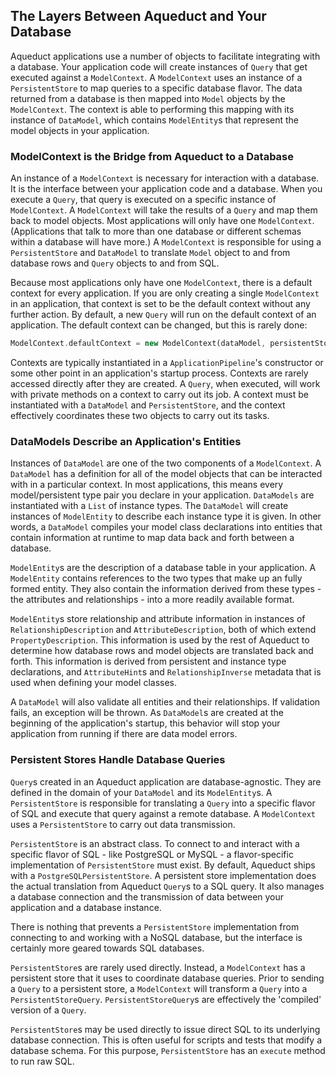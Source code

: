 ## The Layers Between Aqueduct and Your Database

Aqueduct applications use a number of objects to facilitate integrating with a database. Your application code will create instances of `Query` that get executed against a `ModelContext`. A `ModelContext` uses an instance of a `PersistentStore` to map queries to a specific database flavor. The data returned from a database is then mapped into `Model` objects by the `ModelContext`. The context is able to performing this mapping with its instance of `DataModel`, which contains `ModelEntity`s that represent the model objects in your application.

### ModelContext is the Bridge from Aqueduct to a Database

An instance of a `ModelContext` is necessary for interaction with a database. It is the interface between your application code and a database. When you execute a `Query`, that query is executed on a specific instance of `ModelContext`. A `ModelContext` will take the results of a `Query` and map them back to model objects. Most applications will only have one `ModelContext`. (Applications that talk to more than one database or different schemas within a database will have more.) A `ModelContext` is responsible for using a `PersistentStore` and `DataModel` to translate `Model` object to and from database rows and `Query` objects to and from SQL.

Because most applications only have one `ModelContext`, there is a default context for every application. If you are only creating a single `ModelContext` in an application, that context is set to be the default context without any further action. By default, a new `Query` will run on the default context of an application. The default context can be changed, but this is rarely done:

```dart
ModelContext.defaultContext = new ModelContext(dataModel, persistentStore);
```

Contexts are typically instantiated in a `ApplicationPipeline`'s constructor or some other point in an application's startup process. Contexts are rarely accessed directly after they are created.  A `Query`, when executed, will work with private methods on a context to carry out its job. A context must be instantiated with a `DataModel` and `PersistentStore`, and the context effectively coordinates these two objects to carry out its tasks.

### DataModels Describe an Application's Entities

Instances of `DataModel` are one of the two components of a `ModelContext`. A `DataModel` has a definition for all of the model objects that can be interacted with in a particular context. In most applications, this means every model/persistent type pair you declare in your application. `DataModels` are instantiated with a `List` of instance types. The `DataModel` will create instances of `ModelEntity` to describe each instance type it is given. In other words, a `DataModel` compiles your model class declarations into entities that contain information at runtime to map data back and forth between a database.

`ModelEntity`s are the description of a database table in your application.  A `ModelEntity` contains references to the two types that make up an fully formed entity. They also contain the information derived from these types - the attributes and relationships - into a more readily available format.

`ModelEntity`s store relationship and attribute information in instances of `RelationshipDescription` and `AttributeDescription`, both of which extend `PropertyDescription`. This information is used by the rest of Aqueduct to determine how database rows and model objects are translated back and forth. This information is derived from persistent and instance type declarations, and `AttributeHint`s and `RelationshipInverse` metadata that is used when defining your model classes.

A `DataModel` will also validate all entities and their relationships. If validation fails, an exception will be thrown. As `DataModel`s are created at the beginning of the application's startup, this behavior will stop your application from running if there are data model errors.

### Persistent Stores Handle Database Queries

`Query`s created in an Aqueduct application are database-agnostic. They are defined in the domain of your `DataModel` and its `ModelEntity`s. A `PersistentStore` is responsible for translating a `Query` into a specific flavor of SQL and execute that query against a remote database. A `ModelContext` uses a `PersistentStore` to carry out data transmission.

`PersistentStore` is an abstract class. To connect to and interact with a specific flavor of SQL - like PostgreSQL or MySQL - a flavor-specific implementation of `PersistentStore` must exist. By default, Aqueduct ships with a `PostgreSQLPersistentStore`. A persistent store implementation does the actual translation from Aqueduct `Query`s to a SQL query. It also manages a database connection and the transmission of data between your application and a database instance.

There is nothing that prevents a `PersistentStore` implementation from connecting to and working with a NoSQL database, but the interface is certainly more geared towards SQL databases.

`PersistentStore`s are rarely used directly. Instead, a `ModelContext` has a persistent store that it uses to coordinate database queries. Prior to sending a `Query` to a persistent store, a `ModelContext` will transform a `Query` into a `PersistentStoreQuery`. `PersistentStoreQuery`s are effectively the 'compiled' version of a `Query`.

`PersistentStore`s may be used directly to issue direct SQL to its underlying database connection. This is often useful for scripts and tests that modify a database schema. For this purpose, `PersistentStore` has an `execute` method to run raw SQL.
